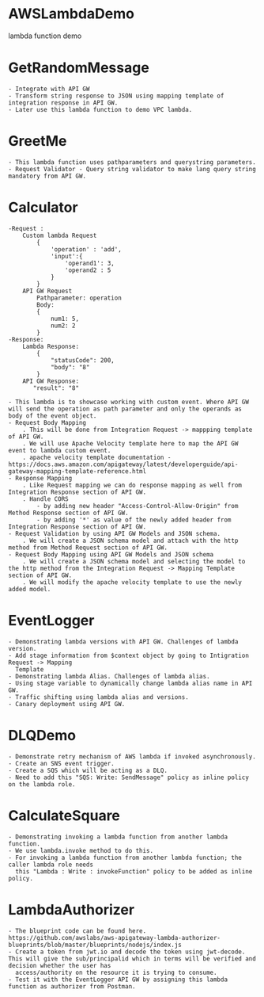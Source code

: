 # AWSLambdaDemo
lambda function demo

# GetRandomMessage
    - Integrate with API GW
    - Transform string response to JSON using mapping template of integration response in API GW.
    - Later use this lambda function to demo VPC lambda.

# GreetMe
    - This lambda function uses pathparameters and querystring parameters.
    - Request Validator - Query string validator to make lang query string mandatory from API GW.

# Calculator
    -Request :
        Custom lambda Request
            {
                'operation' : 'add',
                'input':{
                    'operand1': 3,
                    'operand2 : 5
                }
            }
        API GW Request
            Pathparameter: operation
            Body:
            {
                num1: 5,
                num2: 2
            }
    -Response:
        Lambda Response:
            {
                "statusCode": 200,
                "body": "8"
            }
        API GW Response:
           "result": "8"

    - This lambda is to showcase working with custom event. Where API GW will send the operation as path parameter and only the operands as body of the event object.
    - Request Body Mapping
        . This will be done from Integration Request -> mappping template of API GW.
        . We will use Apache Velocity template here to map the API GW event to lambda custom event.
        . apache velocity template documentation - https://docs.aws.amazon.com/apigateway/latest/developerguide/api-gateway-mapping-template-reference.html
    - Response Mapping
        . Like Request mapping we can do response mapping as well from Integration Response section of API GW.
        . Handle CORS
            - by adding new header "Access-Control-Allow-Origin" from Method Response section of API GW.
            - by adding '*' as value of the newly added header from Integration Response section of API GW.
    - Request Validation by using API GW Models and JSON schema.
        . We will create a JSON schema model and attach with the http method from Method Request section of API GW.
    - Request Body Mapping using API GW Models and JSON schema
        . We will create a JSON schema model and selecting the model to the http method from the Integration Request -> Mapping Template section of API GW.
        . We will modify the apache velocity template to use the newly added model.

# EventLogger
    - Demonstrating lambda versions with API GW. Challenges of lambda version.
    - Add stage information from $context object by going to Intigration Request -> Mapping
      Template
    - Demonstrating lambda Alias. Challenges of lambda alias.
    - Using stage variable to dynamically change lambda alias name in API GW.
    - Traffic shifting using lambda alias and versions.
    - Canary deployment using API GW.

# DLQDemo
    - Demonstrate retry mechanism of AWS lambda if invoked asynchronously.
    - Create an SNS event trigger.
    - Create a SQS which will be acting as a DLQ.
    - Need to add this "SQS: Write: SendMessage" policy as inline policy on the lambda role.

# CalculateSquare
    - Demonstrating invoking a lambda function from another lambda function.
    - We use lambda.invoke method to do this.
    - For invoking a lambda function from another lambda function; the caller lambda role needs
      this "Lambda : Write : invokeFunction" policy to be added as inline policy.

# LambdaAuthorizer
    - The blueprint code can be found here. https://github.com/awslabs/aws-apigateway-lambda-authorizer-blueprints/blob/master/blueprints/nodejs/index.js
    - Create a token from jwt.io and decode the token using jwt-decode. This will give the sub/principalid which in terms will be verified and decision whether the user has
      access/authority on the resource it is trying to consume.
    - Test it with the EventLogger API GW by assigning this lambda function as authorizer from Postman.















